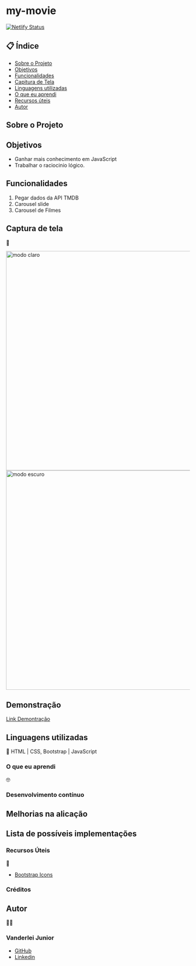 # my-movie

[![Netlify Status](https://api.netlify.com/api/v1/badges/92c1beac-8934-4095-82f0-af67343ea67c/deploy-status)](https://app.netlify.com/sites/transcendent-yeot-2e0134/deploys)

##  📋 Índice


- <a href="#sobre-o-projeto">Sobre o Projeto</a>
- <a href="#objetivos">Objetivos</a>
- <a href="#funcionalidades">Funcionalidades</a>
- <a href="#captura-de-tela">Capitura de Tela</a>
- <a href="#linguagens-utilizadas">Linguagens utilizadas</a>
- <a href="#o-que-eu-aprendi">O que eu aprendi</a>
- <a href="#recursos-úteis">Recursos úteis</a>
- <a href="#autor">Autor</a>

##  Sobre o Projeto




##  Objetivos

- Ganhar mais conhecimento em JavaScript
- Trabalhar o raciocinio lógico.

## Funcionalidades

1. Pegar dados da API TMDB
2. Carousel slide
3. Carousel de Filmes


## Captura de tela 
📸


<img style="width:600px" src="./assets/" alt="modo claro">


<img style="width:600px" src="./assets/" alt="modo escuro">


## Demonstração

[Link Demontração]()


## Linguagens utilizadas
📝
HTML | CSS, Bootstrap | JavaScript

###  O que eu aprendi
🤓



### Desenvolvimento contínuo


## Melhorias na alicação



## Lista de possíveis implementações



###   Recursos Úteis
🔧
- <a href="https://icons.getbootstrap.com/">Bootstrap Icons</a>

###   Créditos


##   Autor
🧑‍💻

### Vanderlei Junior
- <a href="https://github.com/VanderleiGeronimoJunior">GitHub</a>
- <a href="https://www.linkedin.com/in/vanderlei-junior-b9956686/">Linkedin</a>

